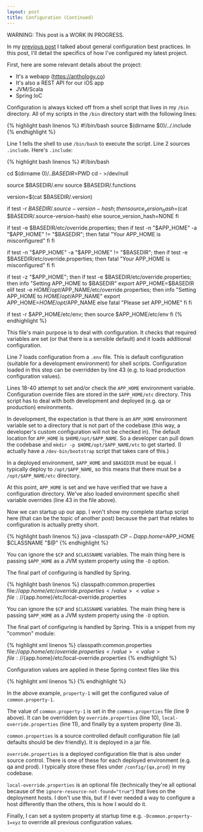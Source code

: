 ```yaml
---
layout: post
title: Configuration (Continued)
---
```


WARNING: This post is a WORK IN PROGRESS.

In my [previous post](/2016/01/25/configuration/) I talked about general configuration best practices. In this post, I'll detail the specifics of how I've configured my latest project.

First, here are some relevant details about the project:

* It's a webapp (https://anthology.co)
* It's also a REST API for our iOS app
* JVM/Scala
* Spring IoC

Configuration is always kicked off from a shell script that lives in my `/bin` directory. All of my scripts in the `/bin` directory start with the following lines:

{% highlight bash linenos %}
#!/bin/bash
source $(dirname $0)/../.include
{% endhighlight %}

Line 1 tells the shell to use `/bin/bash` to execute the script. Line 2 sources `.include`. Here's `.include`:

{% highlight bash linenos %}
#!/bin/bash

cd $(dirname $0)/..
BASEDIR=$PWD
cd - >/dev/null

source $BASEDIR/.env
source $BASEDIR/.functions

version=$(cat $BASEDIR/.version)

if test -r $BASEDIR/.source-version-hash; then
  source_version_hash=$(cat $BASEDIR/.source-version-hash)
else
  source_version_hash=NONE
fi

if test -e $BASEDIR/etc/override.properties; then
  if test -n "$APP_HOME" -a "$APP_HOME" != "$BASEDIR"; then
    fatal "Your APP_HOME is misconfigured"
  fi
fi

if test -n "$APP_HOME" -a "$APP_HOME" != "$BASEDIR"; then
  if test -e $BASEDIR/etc/override.properties; then
    fatal "Your APP_HOME is misconfigured"
  fi
fi

if test -z "$APP_HOME"; then
  if test -e $BASEDIR/etc/override.properties; then
    info "Setting APP_HOME to $BASEDIR"
    export APP_HOME=$BASEDIR
  elif test -e $HOME/opt/$APP_NAME/etc/override.properties; then
    info "Setting APP_HOME to $HOME/opt/$APP_NAME"
    export APP_HOME=$HOME/opt/$APP_NAME
  else
    fatal "Please set APP_HOME"
  fi
fi

if test -r $APP_HOME/etc/env; then
  source $APP_HOME/etc/env
fi
{% endhighlight %}

This file's main purpose is to deal with configuration. It checks that required variables are set (or that there is a sensible default) and it loads additional configuration.

Line 7 loads configuration from a `.env` file. This is default configuration (suitable for a development environment) for shell scripts. Configuration loaded in this step can be overridden by line 43 (e.g. to load production configuration values).

Lines 18-40 attempt to set and/or check the `APP_HOME` environment variable. Configuration override files are stored in the `$APP_HOME/etc` directory. This script has to deal with both development and deployed (e.g. qa or production) environments.

In development, the expectation is that there is an `APP_HOME` environment variable set to a directory that is not part of the codebase (this way, a developer's custom configuration will not be checked in). The default location for `APP_HOME` is `$HOME/opt/$APP_NAME`. So a developer can pull down the codebase and `mkdir -p $HOME/opt/$APP_NAME/etc` to get started. (I actually have a `/dev-bin/bootstrap` script that takes care of this.)

In a deployed environment, `$APP_HOME` and `$BASEDIR` must be equal. I typically deploy to `/opt/$APP_NAME`, so this means that there must be a `/opt/$APP_NAME/etc` directory.

At this point, `APP_HOME` is set and we have verified that we have a configuration directory. We've also loaded environment specific shell variable overrides (line 43 in the file above).

Now we can startup up our app. I won't show my complete startup script here (that can be the topic of another post) because the part that relates to configuration is actually pretty short.

{% highlight bash linenos %}
java -classpath $CP -Dapp.home=$APP_HOME $CLASSNAME "$@"
{% endhighlight %}

You can ignore the `$CP` and `$CLASSNAME` variables. The main thing here is passing `$APP_HOME` as a JVM system property using the `-D` option.

The final part of configuring is handled by Spring.

{% highlight bash linenos %}
  <bean
      class="org.springframework.beans.factory.config.PropertyPlaceholderConfigurer"
      p:system-properties-mode-name="SYSTEM_PROPERTIES_MODE_OVERRIDE"
      p:ignore-unresolvable-placeholders="true"
      p:ignore-resource-not-found="true"
      >
    <property name="locations">
      <list>
        <value>classpath:common.properties</value>
        <value>file://${app.home}/etc/override.properties</value>
        <value>file://${app.home}/etc/local-override.properties</value>
      </list>
    </property>
  </bean>


You can ignore the `$CP` and `$CLASSNAME` variables. The main thing here is passing `$APP_HOME` as a JVM system property using the `-D` option.

The final part of configuring is handled by Spring. This is a snippet from my "common" module:

{% highlight xml linenos %}
<bean
    class="org.springframework.beans.factory.config.PropertyPlaceholderConfigurer"
    p:system-properties-mode-name="SYSTEM_PROPERTIES_MODE_OVERRIDE"
    p:ignore-unresolvable-placeholders="true"
    p:ignore-resource-not-found="true"
    >
  <property name="locations">
    <list>
      <value>classpath:common.properties</value>
      <value>file://${app.home}/etc/override.properties</value>
      <value>file://${app.home}/etc/local-override.properties</value>
    </list>
  </property>
</bean>
{% endhighlight %}

Configuration values are applied in these Spring context files like this

{% highlight xml linenos %}
<bean
    id="my-id"
    class="my.class.Name"
    p:property-1="${common.property-1}"
    />
{% endhighlight %}

In the above example, `property-1` will get the configured value of `common.property-1`.

The value of `common.property-1` is set in the `common.properties` file (line 9 above). It can be overridden by `override.properties` (line 10), `local-override.properties` (line 11), and finally by a system property (line 3).

`common.properties` is a source controlled default configuration file (all defaults should be dev friendly). It is deployed in a jar file.

`override.properties` is a deployed configuration file that is also under source control. There is one of these for each deployed environment (e.g. qa and prod). I typically store these files under `/config/{qa,prod}` in my codebase.

`local-override.properties` is an optional file (technically they're all optional because of the `ignore-resource-not-found="true"`) that lives on the deployment hosts. I don't use this, but if I ever needed a way to configure a host differently than the others, this is how I would do it.

Finally, I can set a system property at startup time e.g. `-Dcommon.property-1=xyz` to override all previous configuration values.
